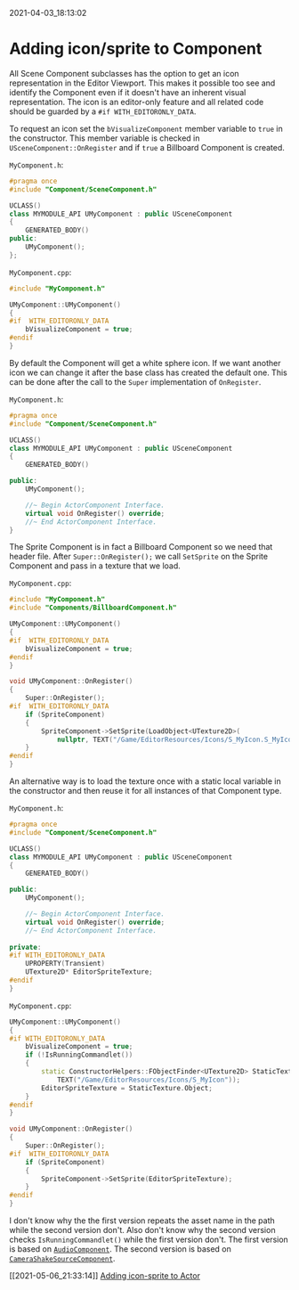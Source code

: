 2021-04-03_18:13:02

# Adding icon/sprite to Component

All Scene Component subclasses has the option to get an icon representation in the Editor Viewport.
This makes it possible too see and identify the Component even if it doesn't have an inherent visual representation.
The icon is an editor-only feature and all related code should be guarded by a `#if WITH_EDITORONLY_DATA`.

To request an icon set the `bVisualizeComponent` member variable to `true` in the constructor.
This member variable is checked in `USceneComponent::OnRegister` and if `true` a Billboard Component is created.

`MyComponent.h`:
```cpp
#pragma once
#include "Component/SceneComponent.h"

UCLASS()
class MYMODULE_API UMyComponent : public USceneComponent
{
    GENERATED_BODY()
public:
    UMyComponent();
};
```

`MyComponent.cpp`:
```cpp
#include "MyComponent.h"

UMyComponent::UMyComponent()
{
#if  WITH_EDITORONLY_DATA
    bVisualizeComponent = true;
#endif
}
```

By default the Component will get a white sphere icon.
If we want another icon we can change it after the base class has created the default one.
This can be done after the call to the `Super` implementation of `OnRegister`.

`MyComponent.h`:
```cpp
#pragma once
#include "Component/SceneComponent.h"

UCLASS()
class MYMODULE_API UMyComponent : public USceneComponent
{
    GENERATED_BODY()

public:
    UMyComponent();

    //~ Begin ActorComponent Interface.
    virtual void OnRegister() override;
    //~ End ActorComponent Interface.
}
```

The Sprite Component is in fact a Billboard Component so we need that header file.
After `Super::OnRegister();` we call `SetSprite` on the Sprite Component and pass in a texture that we load.

`MyComponent.cpp`:
```cpp
#include "MyComponent.h"
#include "Components/BillboardComponent.h"

UMyComponent::UMyComponent()
{
#if  WITH_EDITORONLY_DATA
    bVisualizeComponent = true;
#endif
}

void UMyComponent::OnRegister()
{
    Super::OnRegister();
#if  WITH_EDITORONLY_DATA
    if (SpriteComponent)
    {
        SpriteComponent->SetSprite(LoadObject<UTexture2D>(
            nullptr, TEXT("/Game/EditorResources/Icons/S_MyIcon.S_MyIcon")));
    }
#endif
}
```

An alternative way is to load the texture once with a static local variable in the constructor and then reuse it for all instances of that Component type.

`MyComponent.h`:
```cpp
#pragma once
#include "Component/SceneComponent.h"

UCLASS()
class MYMODULE_API UMyComponent : public USceneComponent
{
    GENERATED_BODY()

public:
    UMyComponent();

    //~ Begin ActorComponent Interface.
    virtual void OnRegister() override;
    //~ End ActorComponent Interface.
    
private:
#if WITH_EDITORONLY_DATA
    UPROPERTY(Transient)
    UTexture2D* EditorSpriteTexture;
#endif
}
```

`MyComponent.cpp`:
```cpp
UMyComponent::UMyComponent()
{
#if WITH_EDITORONLY_DATA
    bVisualizeComponent = true;
    if (!IsRunningCommandlet())
    {
        static ConstructorHelpers::FObjectFinder<UTexture2D> StaticTexture(
            TEXT("/Game/EditorResources/Icons/S_MyIcon"));
        EditorSpriteTexture = StaticTexture.Object;
    }
#endif
}

void UMyComponent::OnRegister()
{
    Super::OnRegister();
#if  WITH_EDITORONLY_DATA
    if (SpriteComponent)
    {
        SpriteComponent->SetSprite(EditorSpriteTexture);
    }
#endif
}
```

I don't know why the the first version repeats the asset name in the path while the second version don't.
Also don't know why the second version checks `IsRunningCommandlet()` while the first version don't.
The first version is based on [`AudioComponent`](https://github.com/EpicGames/UnrealEngine/blob/4.25.3-release/Engine/Source/Runtime/Engine/Private/Components/AudioComponent.cpp#L862).
The second version is based on [`CameraShakeSourceComponent`](https://github.com/EpicGames/UnrealEngine/blob/4.25.3-release/Engine/Source/Runtime/Engine/Private/Camera/CameraShakeSourceComponent.cpp#L47).

[[2021-05-06_21:33:14]] [Adding icon-sprite to Actor](./Adding%20icon-sprite%20to%20Actor.md)  

